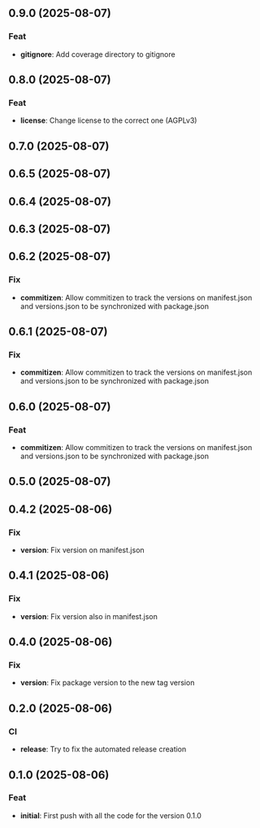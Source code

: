 ## 0.9.0 (2025-08-07)

### Feat

- **gitignore**: Add coverage directory to gitignore

## 0.8.0 (2025-08-07)

### Feat

- **license**: Change license to the correct one (AGPLv3)

## 0.7.0 (2025-08-07)

## 0.6.5 (2025-08-07)

## 0.6.4 (2025-08-07)

## 0.6.3 (2025-08-07)

## 0.6.2 (2025-08-07)

### Fix

- **commitizen**: Allow commitizen to track the versions on manifest.json and versions.json to be synchronized with package.json

## 0.6.1 (2025-08-07)

### Fix

- **commitizen**: Allow commitizen to track the versions on manifest.json and versions.json to be synchronized with package.json

## 0.6.0 (2025-08-07)

### Feat

- **commitizen**: Allow commitizen to track the versions on manifest.json and versions.json to be synchronized with package.json

## 0.5.0 (2025-08-07)

## 0.4.2 (2025-08-06)

### Fix

- **version**: Fix version on manifest.json

## 0.4.1 (2025-08-06)

### Fix

- **version**: Fix version also in manifest.json

## 0.4.0 (2025-08-06)

### Fix

- **version**: Fix package version to the new tag version

## 0.2.0 (2025-08-06)

### CI

- **release**: Try to fix the automated release creation

## 0.1.0 (2025-08-06)

### Feat

- **initial**: First push with all the code for the version 0.1.0
